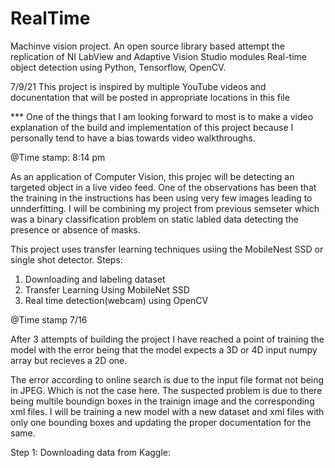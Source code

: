 # RealTime
Machinve vision project. An open source library based attempt the replication of NI LabView and Adaptive Vision Studio modules
Real-time object detection using Python, Tensorflow, OpenCV.

7/9/21
This project is inspired by multiple YouTube videos and docunentation that will be posted in appropriate locations in this file

*** One of the things that I am looking forward to most is to make a video explanation of the build and implementation of this project because I personally tend to
have a bias towards video walkthroughs.

@Time stamp: 8:14 pm

As an application of Computer Vision, this projec will be detecting an targeted object in a live video feed. One of the observations has been that the training in the instructions has been using very few images leading to unnderfitting.  I will be combining my project from previous semseter which was a binary classification problem on static labled data detecting the presence or absence of masks.

This project uses transfer learning techniques usiing the MobileNest SSD or single shot detector.
Steps:

1. Downloading and labeling dataset
2. Transfer Learning Using MobileNet SSD
3. Real time detection(webcam) using OpenCV

@Time stamp 7/16

After 3 attempts of building the project I have reached a point of training the model with the error being that the model expects a 3D or 4D input numpy array but recieves a 2D one.

The error according to online search is due to the input file format not being in JPEG. Which is not the case here. The suspected problem is due to there being multile boundign boxes in the trainign image and the corresponding xml files. I will be training a new model with a new dataset and xml files with only one bounding boxes and updating the proper documentation for the same.

Step 1: Downloading data from Kaggle: 

